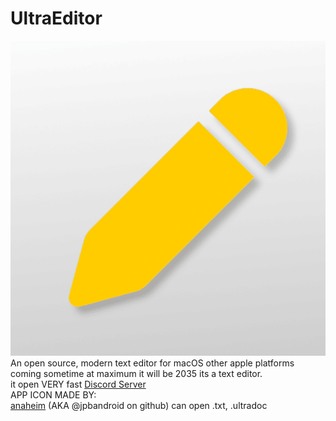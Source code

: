 # UltraEditor
![UltraEditor icon](https://raw.githubusercontent.com/NINJACLUBREAL/UltraEditor/refs/heads/main/appicon.png)\
An open source, modern text editor for macOS other apple platforms coming sometime at maximum it will be 2035
its a text editor. \
it open VERY fast
[Discord Server](https://discord.gg/e6TKvvrnJp) \
APP ICON MADE BY: \
[anaheim](https://www.youtube.com/@Anaheim-u7z)
(AKA @jpbandroid on github)
can open .txt, .ultradoc
